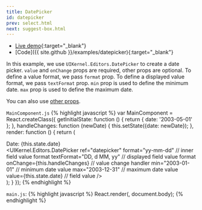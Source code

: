 ```yaml
---
title: DatePicker
id: datepicker
prev: select.html
next: suggest-box.html
---
```


* [Live demo](/examples/datepicker/){:target="_blank"}
* [Code]({{ site.github }}/examples/datepicker){:target="_blank"}

In this example, we use `UIKernel.Editors.DatePicker` to create a date picker.
`value` and `onChange` props are required, other props are optional.
To define a value format, we pass `format` prop.
To define a displayed value format, we pass `textFormat` prop.
`min` prop is used to define the minimum date.
`max` prop is used to define the maximum date.

You can also use [other props](editors.html#DatePicker).

`MainComponent.js`
{% highlight javascript %}
var MainComponent = React.createClass({
  getInitialState: function () {
    return {
      date: '2003-05-01'
    };
  },
  handleChanges: function (newDate) {
    this.setState({date: newDate});
  },
  render: function () {
    return (
      <div className="container">
        <span>Date: {this.state.date}</span>
        <br/>
        <UIKernel.Editors.DatePicker
          ref="datepicker"
          format="yy-mm-dd" // inner field value format
          textFormat="DD, d MM, yy" // displayed field value format
          onChange={this.handleChanges} // value change handler
          min="2003-01-01" // minimum date value
          max="2003-12-31" // maximum date value
          value={this.state.date} // field value
          />
      </div>
    );
  }
});
{% endhighlight %}

`main.js`:
{% highlight javascript %}
React.render(<MainComponent/>, document.body);
{% endhighlight %}